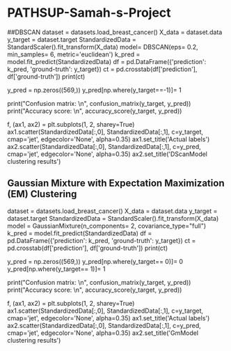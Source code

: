 # PATHSUP-Samah-s-Project
##DBSCAN
dataset = datasets.load_breast_cancer()
X_data = dataset.data
y_target = dataset.target
StandardizedData = StandardScaler().fit_transform(X_data)
model= DBSCAN(eps= 0.2, min_samples= 6, metric='euclidean')
k_pred = model.fit_predict(StandardizedData)
df = pd.DataFrame({'prediction': k_pred, 'ground-truth': y_target})
ct = pd.crosstab(df['prediction'], df['ground-truth'])
print(ct)

y_pred = np.zeros((569,))
y_pred[np.where(y_target==-1)]= 1




print("Confusion matrix: \n", confusion_matrix(y_target, y_pred))
print("Accuracy score: \n", accuracy_score(y_target, y_pred))

f, (ax1, ax2) = plt.subplots(1, 2, sharey=True)
ax1.scatter(StandardizedData[:,0], StandardizedData[:,1], c=y_target, cmap='jet', edgecolor='None', alpha=0.35)
ax1.set_title('Actual labels')
ax2.scatter(StandardizedData[:,0], StandardizedData[:,1], c=y_pred, cmap='jet', edgecolor='None', alpha=0.35)
ax2.set_title('DScanModel clustering results')

## Gaussian Mixture with Expectation Maximization (EM) Clustering
dataset = datasets.load_breast_cancer()
X_data = dataset.data
y_target = dataset.target
StandardizedData = StandardScaler().fit_transform(X_data)
model = GaussianMixture(n_components= 2, covariance_type="full")
k_pred = model.fit_predict(StandardizedData)
df = pd.DataFrame({'prediction': k_pred, 'ground-truth': y_target})
ct = pd.crosstab(df['prediction'], df['ground-truth'])
print(ct)

y_pred = np.zeros((569,))
y_pred[np.where(y_target== 0)]= 0
y_pred[np.where(y_target== 1)]= 1

print("Confusion matrix: \n", confusion_matrix(y_target, y_pred))
print("Accuracy score: \n", accuracy_score(y_target, y_pred))

f, (ax1, ax2) = plt.subplots(1, 2, sharey=True)
ax1.scatter(StandardizedData[:,0], StandardizedData[:,1], c=y_target, cmap='jet', edgecolor='None', alpha=0.35)
ax1.set_title('Actual labels')
ax2.scatter(StandardizedData[:,0], StandardizedData[:,1], c=y_pred, cmap='jet', edgecolor='None', alpha=0.35)
ax2.set_title('GmModel clustering results')


